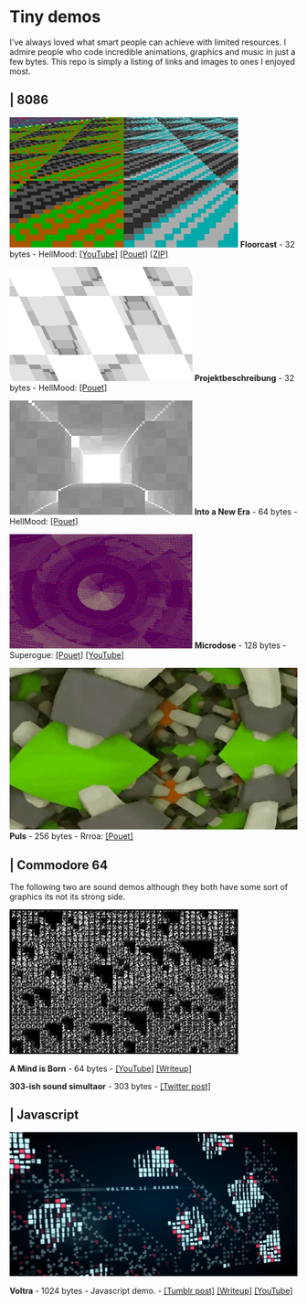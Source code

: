 # Tiny demos

I've always loved what smart people can achieve with limited resources. I admire people who code incredible animations, graphics and music in just a few bytes. This repo is simply a listing of links and images to ones I enjoyed most.

## | 8086

![Floorcast](imgs/floorcast-screenshot.jpg)
**Floorcast** - 32 bytes - HellMood: [[YouTube]](https://www.youtube.com/watch?v=t-l3BQVJnMU) [[Pouet]](https://www.pouet.net/prod.php?which=77774) [[ZIP]](files/floorcast32.zip)

![Projektbeschreibung](imgs/Projektbeschreibung.gif)
**Projektbeschreibung** - 32 bytes - HellMood: [[Pouet]](https://www.pouet.net/prod.php?which=76788)

![Into a New Era](imgs/Intoanew.gif)
**Into a New Era** - 64 bytes - HellMood: [[Pouet]](https://www.pouet.net/prod.php?which=78044)

![Microdose](imgs/microdose.gif)
**Microdose** - 128 bytes - Superogue: [[Pouet]](https://www.pouet.net/prod.php?which=85677) [[YouTube]](https://www.youtube.com/watch?v=-DOqPEBhYxg)


![Puls](imgs/puls.gif)
**Puls** - 256 bytes - Rrroa: [[Pouet]](https://www.pouet.net/prod.php?which=53816)

## | Commodore 64

The following two are sound demos although they both have some sort of graphics its not its strong side.

![A Mind is Born](imgs/amindisborn.png?1)

**A Mind is Born** - 64 bytes - [[YouTube]](https://youtu.be/sWblpsLZ-O8) [[Writeup]](https://linusakesson.net/scene/a-mind-is-born/)

**303-ish sound simultaor** - 303 bytes - [[Twitter post]](https://twitter.com/4mat_scenemusic/status/1234985010588839936)

## | Javascript

![Voltra](imgs/voltra.gif)

**Voltra** - 1024 bytes - Javascript demo. - [[Tumblr post]](https://text-mode.tumblr.com/post/169623546473/voltra-an-audiovisual-treat-in-1-kilobyte-of) [[Writeup]](http://www.p01.org/VOLTRA/) [[YouTube]](https://www.youtube.com/watch?v=WHCpVs-0maU)
